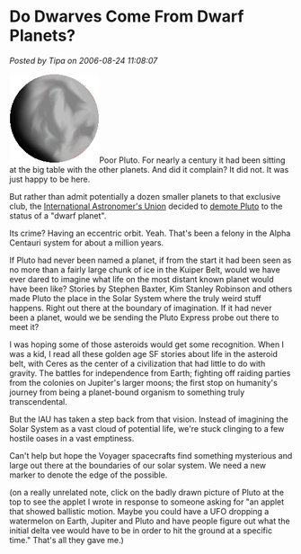 # Do Dwarves Come From Dwarf Planets?

*Posted by Tipa on 2006-08-24 11:08:07*

[![Pluto](../uploads/2006/08/pluto.gif)](../applets/melon/Melon.html "Newtonian Mechanics Applet")Poor Pluto. For nearly a century it had been sitting at the big table with the other planets. And did it complain? It did not. It was just happy to be here.

But rather than admit potentially a dozen smaller planets to that exclusive club, the [International Astronomer's Union](http://iau.org "IAU") decided to [demote Pluto](http://news.bbc.co.uk/1/hi/sci/tech/5282440.stm "BBC News says...") to the status of a "dwarf planet".

Its crime? Having an eccentric orbit. Yeah. That's been a felony in the Alpha Centauri system for about a million years.

If Pluto had never been named a planet, if from the start it had been seen as no more than a fairly large chunk of ice in the Kuiper Belt, would we have ever dared to imagine what life on the most distant known planet would have been like? Stories by Stephen Baxter, Kim Stanley Robinson and others made Pluto the place in the Solar System where the truly weird stuff happens. Right out there at the boundary of imagination. If it had never been a planet, would we be sending the Pluto Express probe out there to meet it?

I was hoping some of those asteroids would get some recognition. When I was a kid, I read all these golden age SF stories about life in the asteroid belt, with Ceres as the center of a civilization that had little to do with gravity. The battles for independence from Earth; fighting off raiding parties from the colonies on Jupiter's larger moons; the first stop on humanity's journey from being a planet-bound organism to something truly transcendental.

But the IAU has taken a step back from that vision. Instead of imagining the Solar System as a vast cloud of potential life, we're stuck clinging to a few hostile oases in a vast emptiness.

Can't help but hope the Voyager spacecrafts find something mysterious and large out there at the boundaries of our solar system. We need a new marker to denote the edge of the possible.

(on a really unrelated note, click on the badly drawn picture of Pluto at the top to see the applet I wrote in response to someone asking for "an applet that showed ballistic motion. Maybe you could have a UFO dropping a watermelon on Earth, Jupiter and Pluto and have people figure out what the initial delta vee would have to be in order to hit the ground at a specific time." That's all they gave me.)

